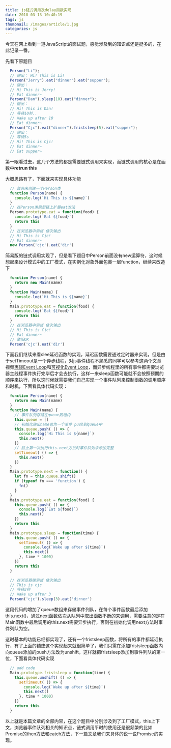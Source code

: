 ```yaml
---
title: js链式调用及delay函数实现
date: 2018-03-13 10:40:19
tags: js
thumbnail: /images/article/1.jpg
categories: js 
---
```


今天在网上看到一道JavaScript的面试题，感觉涉及到的知识点还是挺多的，在此记录一番。
<!-- more -->
先看下原题目

```js
  Person("Li");
  // 输出： Hi! This is Li!
  Person("Jerry").eat("dinner").eat("supper");
  // 输出：
  // Hi This is Jerry!
  // Eat dinner~
  Person("Dan").sleep(10).eat("dinner");
  // 输出：
  // Hi! This is Dan!
  // 等待10秒..
  // Wake up after 10
  // Eat dinner~
  Person("Cjc").eat("dinner").fristsleep(5).eat("supper");
  // 输出：
  // 等待5s
  // Hi! This is Cjc!
  // Eat dinner~
  // Eat supper~
```

第一眼看过去，这几个方法的都是需要链式调用来实现，而链式调用的核心是在函数中**retrun this**

大概思路有了，下面就来实现具体功能

```js
  // 首先来创建一个Person类
  function Person(name) {
    console.log(`Hi This is ${name}`)
  }
  // 在Person类原型链上扩展eat方法
  Person.prototype.eat = function(food) {
    console.log(`Eat ${food}`)
    return this
  }
  // 在浏览器中测试 依次输出
  // Hi This is Cjc!
  // Eat dinner~
  new Person('cjc').eat('dir')

```

简易版的链式调用实现了，但是看下题目中Person前面没有new运算符，这时候想起来设计模式中的工厂模式，在实例化对象外面包裹一层function，继续来改造下

```js
  function Person(name) {
    return new Main(name)
  }
  function Main(name) {
    console.log(`Hi This is ${name}`)
  }
  Main.prototype.eat = function(food) {
    console.log(`Eat ${food}`)
    return this
  }
  // 在浏览器中测试 依次输出
  // Hi This is Cjc!
  // Eat dinner~
  // 依旧OK
  Person('cjc').eat('dir')
```

下面我们继续来看slee延迟函数的实现，延迟函数需要通过定时器来实现，但是由于setTimeout是一个异步线程，对js事件线程不熟悉的同学可以参考这两个文章视频[再谈Event Loop](http://www.ruanyifeng.com/blog/2014/10/event-loop.html)和[可视化Event Loop](https://www.youtube.com/watch?time_continue=1&v=8aGhZQkoFbQ)，而异步线程里的所有事件都需要浏览器主线程事件执行完毕后才会去执行，这样一来sleep函数可能就不会按照预期的顺序来执行，所以这时候就需要我们自己实现一个事件队列来控制函数的调用顺序和时机，下面看具体代码实现：

```js
  function Person(name) {
    return new Main(name)
  }
  function Main(name) {
    // 事件队列存储在queue数组内
    this.queue = []
    // 初始化输出name也为一个事件 push到queue中
    this.queue.push( () => {
      console.log(`Hi This is ${name}`)
      this.next()
    })
    // 防止第一次执行this.next方法时事件队列未添加完整
    setTimeout( () => {
      this.next()
    })
  }
  Main.prototype.next = function() {
    let fn = this.queue.shift()
    if (typeof fn === 'function') {
      fn()
    }
  }
  Main.prototype.eat = function(food) {
    this.queue.push( () => {
      console.log(`Eat ${food}`)
      this.next()
    })
    return this
  }
  Main.prototype.sleep = function(time) {
    this.queue.push( () => {
      setTimeout( () => {
        console.log(`Wake up after ${time}`)
        this.next()
      }, time * 1000)
    })
    return this
  }

  // 在浏览器端测试 依次输出
  // This is cjc
  // 等待3秒
  // Wake up after 3
  Person('cjc').sleep(3).eat('dirner')

```

这段代码的增加了queue数组来存储事件列队，在每个事件函数最后添加this.next()，通过next函数依次从队列中取出函数不断的来调用，需要注意的是在Main函数中最后调用的this.next需要异步执行，否则在初始化调用next方法时事件列队为空。

这时基本的功能已经都实现了，还有一个fristsleep函数，将所有的事件都延迟执行，有了上面的铺垫这个实现起来就很简单了，我们只需在添加fristsleep函数内向queue添加的push方法改为unshift，这样就把fristsleep添加到事件列队的第一位，下面看具体代码实现

```js
  // add code
  Main.prototype.fristsleep = function(time) {
    this.queue.unshift( () => {
      setTimeout( () => {
        console.log(`Wake up after ${time}`)
        this.next()
      }, time * 1000)
    })
    return this
  }
```

以上就是本篇文章的全部内容，在这个题目中分别涉及到了工厂模式，this上下文，浏览器事件队列相关的知识点，链式调用平时的使用还是很频繁的比如Promise的then方法和catch方法，下一篇文章我们来具体的说一说Promise的实现。
